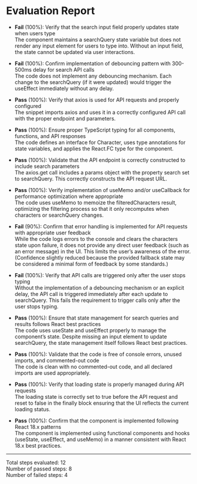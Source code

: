 # Evaluation Report

- **Fail** (100%): Verify that the search input field properly updates state when users type  
  The component maintains a searchQuery state variable but does not render any input element for users to type into. Without an input field, the state cannot be updated via user interactions.

- **Fail** (100%): Confirm implementation of debouncing pattern with 300-500ms delay for search API calls  
  The code does not implement any debouncing mechanism. Each change to the searchQuery (if it were updated) would trigger the useEffect immediately without any delay.

- **Pass** (100%): Verify that axios is used for API requests and properly configured  
  The snippet imports axios and uses it in a correctly configured API call with the proper endpoint and parameters.

- **Pass** (100%): Ensure proper TypeScript typing for all components, functions, and API responses  
  The code defines an interface for Character, uses type annotations for state variables, and applies the React.FC type for the component.

- **Pass** (100%): Validate that the API endpoint is correctly constructed to include search parameters  
  The axios.get call includes a params object with the property search set to searchQuery. This correctly constructs the API request URL.

- **Pass** (100%): Verify implementation of useMemo and/or useCallback for performance optimization where appropriate  
  The code uses useMemo to memoize the filteredCharacters result, optimizing the filtering process so that it only recomputes when characters or searchQuery changes.

- **Fail** (90%): Confirm that error handling is implemented for API requests with appropriate user feedback  
  While the code logs errors to the console and clears the characters state upon failure, it does not provide any direct user feedback (such as an error message) in the UI. This limits the user’s awareness of the error. (Confidence slightly reduced because the provided fallback state may be considered a minimal form of feedback by some standards.)

- **Fail** (100%): Verify that API calls are triggered only after the user stops typing  
  Without the implementation of a debouncing mechanism or an explicit delay, the API call is triggered immediately after each update to searchQuery. This fails the requirement to trigger calls only after the user stops typing.

- **Pass** (100%): Ensure that state management for search queries and results follows React best practices  
  The code uses useState and useEffect properly to manage the component’s state. Despite missing an input element to update searchQuery, the state management itself follows React best practices.

- **Pass** (100%): Validate that the code is free of console errors, unused imports, and commented-out code  
  The code is clean with no commented-out code, and all declared imports are used appropriately.

- **Pass** (100%): Verify that loading state is properly managed during API requests  
  The loading state is correctly set to true before the API request and reset to false in the finally block ensuring that the UI reflects the current loading status.

- **Pass** (100%): Confirm that the component is implemented following React 18.x patterns  
  The component is implemented using functional components and hooks (useState, useEffect, and useMemo) in a manner consistent with React 18.x best practices.

---

Total steps evaluated: 12  
Number of passed steps: 8  
Number of failed steps: 4